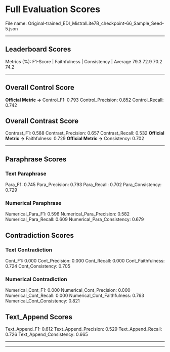 # Full Evaluation Scores

File name: Original-trained_EDI_MistralLite7B_checkpoint-66_Sample_Seed-5.json


---

## Leaderboard Scores

Metrics (%): F1-Score | Faithfulness | Consistency | Average
                79.3        72.9          70.2        74.2

---

## Overall Control Score

**Official Metric ->** Control_F1: 0.793
Control_Precision: 0.852
Control_Recall: 0.742

## Overall Contrast Score

Contrast_F1: 0.588
Contrast_Precision: 0.657
Contrast_Recall: 0.532
**Official Metric ->** Faithfulness: 0.729
**Official Metric ->** Consistency: 0.702

---


## Paraphrase Scores


### Text Paraphrase

Para_F1: 0.745
Para_Precision: 0.793
Para_Recall: 0.702
Para_Consistency: 0.729


### Numerical Paraphrase

Numerical_Para_F1: 0.596
Numerical_Para_Precision: 0.582
Numerical_Para_Recall: 0.609
Numerical_Para_Consistency: 0.679


## Contradiction Scores


### Text Contradiction

Cont_F1: 0.000
Cont_Precision: 0.000
Cont_Recall: 0.000
Cont_Faithfulness: 0.724
Cont_Consistency: 0.705


### Numerical Contradiction

Numerical_Cont_F1: 0.000
Numerical_Cont_Precision: 0.000
Numerical_Cont_Recall: 0.000
Numerical_Cont_Faithfulness: 0.763
Numerical_Cont_Consistency: 0.821


## Text_Append Scores

Text_Append_F1: 0.612
Text_Append_Precision: 0.529
Text_Append_Recall: 0.726
Text_Append_Consistency: 0.665

---


---

